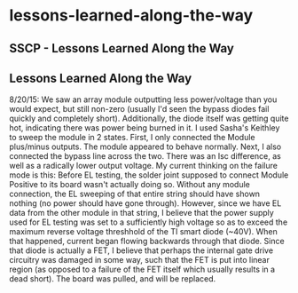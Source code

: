 # lessons-learned-along-the-way

## SSCP - Lessons Learned Along the Way

## Lessons Learned Along the Way

8/20/15: We saw an array module outputting less power/voltage than you would expect, but still non-zero (usually I'd seen the bypass diodes fail quickly and completely short). Additionally, the diode itself was getting quite hot, indicating there was power being burned in it. I used Sasha's Keithley to sweep the module in 2 states. First, I only connected the Module plus/minus outputs. The module appeared to behave normally. Next, I also connected the bypass line across the two. There was an Isc difference, as well as a radically lower output voltage. My current thinking on the failure mode is this: Before EL testing, the solder joint supposed to connect Module Positive to its board wasn't actually doing so. Without any module connection, the EL sweeping of that entire string should have shown nothing (no power should have gone through). However, since we have EL data from the other module in that string, I believe that the power supply used for EL testing was set to a sufficiently high voltage so as to exceed the maximum reverse voltage threshhold of the TI smart diode (\~40V). When that happened, current began flowing backwards through that diode. Since that diode is actually a FET, I believe that perhaps the internal gate drive circuitry was damaged in some way, such that the FET is put into linear region (as opposed to a failure of the FET itself which usually results in a dead short). The board was pulled, and will be replaced.&#x20;
